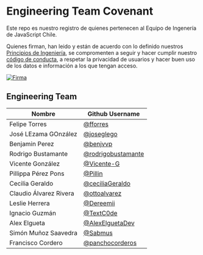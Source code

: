 # Engineering Team Covenant

Este repo es nuestro registro de quienes pertenecen al Equipo de Ingenería de JavaScript Chile.

Quienes firman, han leido y están de acuerdo con lo definido nuestros [Principios de Ingeniería](https://eng.jschile.org/JSChile-Principios-de-Ingenier-a-7c87246f2dac49f38b42dd509238f9fb), se compromenten a seguir y hacer cumplir nuestro [código de conducta](https://github.com/jsconfcl/code_of_conduct), a respetar la privacidad de usuarios y hacer buen uso de los datos e información a los que tengan acceso.

[![Firma](https://img.shields.io/badge/firma_aqui!-f7df1e?style=for-the-badge&logo=buddy&logoColor=000000)](https://github.com/jsconfcl/engineering-team-covenant/issues/new?template=sign-the-terms.yml)

## Engineering Team

| **Nombre** | **Github Username** |
| ---------- | ------------------- |
| Felipe Torres | [@fforres](https://github.com/fforres) |
| José LEzama GOnzález | [@joseglego](https://github.com/joseglego) |
| Benjamin Perez | [@benjvvp](https://github.com/benjvvp) |
| Rodrigo Bustamante | [@rodrigobustamante](https://github.com/rodrigobustamante) |
| Vicente González | [@Vicente-G](https://github.com/Vicente-G) |
| Pillippa Pérez Pons | [@Pillin](https://github.com/Pillin) |
| Cecilia Geraldo | [@ceciliaGeraldo](https://github.com/ceciliaGeraldo) |
| Claudio Álvarez Rivera | [@ottoalvarez](https://github.com/ottoalvarez) |
| Leslie Herrera | [@Dereemii](https://github.com/Dereemii) |
| Ignacio Guzmán | [@TextC0de](https://github.com/TextC0de) |
| Alex Elgueta | [@AlexElguetaDev](https://github.com/AlexElguetaDev) |
| Simón Muñoz Saavedra | [@Sabmus](https://github.com/Sabmus) |
| Francisco Cordero | [@panchocorderos](https://github.com/panchocorderos) |### Con 💛 JSCL.Eng
